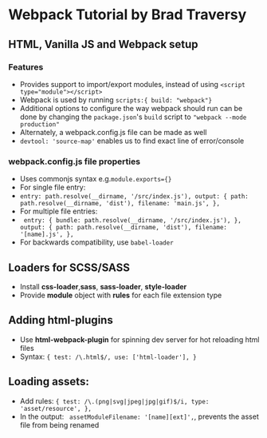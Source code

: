 # Webpack Tutorial by Brad Traversy

## HTML, Vanilla JS and Webpack setup

### Features

- Provides support to import/export modules, instead of using `<script type="module"></script>`
- Webpack is used by running `scripts:{ build: "webpack"}`
- Additional options to configure the way webpack should run can be done by changing the `package.json`'s `build` script to `"webpack --mode production"`
- Alternately, a webpack.config.js file can be made as well
- `devtool: 'source-map'` enables us to find exact line of error/console

### webpack.config.js file properties

- Uses commonjs syntax
  e.g.`module.exports={}`
- For single file entry:
- `entry: path.resolve(__dirname, '/src/index.js'), output: { path: path.resolve(__dirname, 'dist'), filename: 'main.js', },`
- For multiple file entries:
- ` entry: { bundle: path.resolve(__dirname, '/src/index.js'), }, output: { path: path.resolve(__dirname, 'dist'), filename: '[name].js', },`
- For backwards compatibility, use `babel-loader`

## Loaders for SCSS/SASS

- Install **css-loader**,**sass**, **sass-loader**, **style-loader**
- Provide **module** object with **rules** for each file extension type

## Adding html-plugins

- Use **html-webpack-plugin** for spinning dev server for hot reloading html files
- Syntax: `{ test: /\.html$/, use: ['html-loader'], }`

## Loading assets:

- Add rules: `{ test: /\.(png|svg|jpeg|jpg|gif)$/i, type: 'asset/resource', },`
- In the output: ` assetModuleFilename: '[name][ext]',`, prevents the asset file from being renamed
